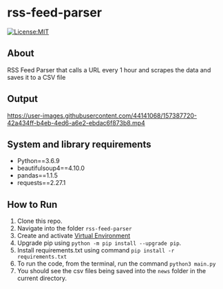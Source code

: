 # rss-feed-parser

[![License:MIT](https://img.shields.io/badge/License-MIT-green.svg)](https://github.com/nalindas9/object-detection/blob/master/LICENSE)

## About
RSS Feed Parser that calls a URL every 1 hour and scrapes the data and saves it to a CSV file

## Output

https://user-images.githubusercontent.com/44141068/157387720-42a434ff-b4eb-4ed6-a6e2-ebdac6f873b8.mp4

## System and library requirements

- Python==3.6.9
- beautifulsoup4==4.10.0
- pandas==1.1.5
- requests==2.27.1

## How to Run
1. Clone this repo. <br>
2. Navigate into the folder `rss-feed-parser` <br>
3. Create and activate [Virtual Environment](https://docs.python.org/3/library/venv.html) <br>
4. Upgrade pip using `python -m pip install --upgrade pip`.
5. Install requirements.txt using command `pip install -r requirements.txt`
6. To run the code, from the terminal, run the command `python3 main.py` <br>
7. You should see the csv files being saved into the `news` folder in the current directory.



